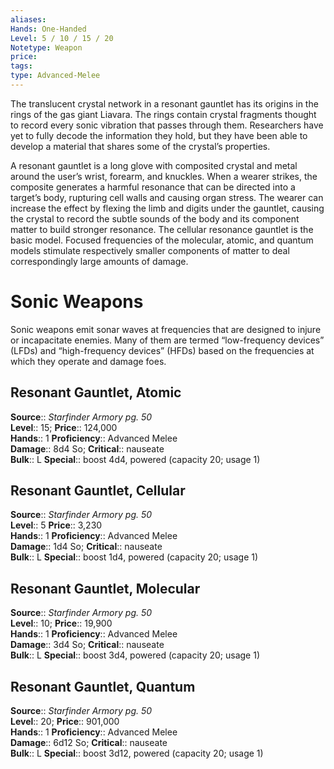 ```yaml
---
aliases: 
Hands: One-Handed
Level: 5 / 10 / 15 / 20
Notetype: Weapon
price: 
tags: 
type: Advanced-Melee
---
```

The translucent crystal network in a resonant gauntlet has its origins in the rings of the gas giant Liavara. The rings contain crystal fragments thought to record every sonic vibration that passes through them. Researchers have yet to fully decode the information they hold, but they have been able to develop a material that shares some of the crystal’s properties.

A resonant gauntlet is a long glove with composited crystal and metal around the user’s wrist, forearm, and knuckles. When a wearer strikes, the composite generates a harmful resonance that can be directed into a target’s body, rupturing cell walls and causing organ stress. The wearer can increase the effect by flexing the limb and digits under the gauntlet, causing the crystal to record the subtle sounds of the body and its component matter to build stronger resonance. The cellular resonance gauntlet is the basic model. Focused frequencies of the molecular, atomic, and quantum models stimulate respectively smaller components of matter to deal correspondingly large amounts of damage.

# Sonic Weapons

Sonic weapons emit sonar waves at frequencies that are designed to injure or incapacitate enemies. Many of them are termed “low-frequency devices” (LFDs) and “high-frequency devices” (HFDs) based on the frequencies at which they operate and damage foes.  

## Resonant Gauntlet, Atomic

**Source**:: _Starfinder Armory pg. 50_  
**Level**:: 15;
**Price**:: 124,000  
**Hands**:: 1
**Proficiency**:: Advanced Melee  
**Damage**:: 8d4 So;
**Critical**:: nauseate  
**Bulk**:: L
**Special**:: boost 4d4, powered (capacity 20; usage 1)

## Resonant Gauntlet, Cellular

**Source**:: _Starfinder Armory pg. 50_  
**Level**:: 5
**Price**:: 3,230  
**Hands**:: 1
**Proficiency**:: Advanced Melee  
**Damage**:: 1d4 So;
**Critical**:: nauseate  
**Bulk**:: L
**Special**:: boost 1d4, powered (capacity 20; usage 1)

## Resonant Gauntlet, Molecular

**Source**:: _Starfinder Armory pg. 50_  
**Level**:: 10;
**Price**:: 19,900  
**Hands**:: 1
**Proficiency**:: Advanced Melee  
**Damage**:: 3d4 So;
**Critical**:: nauseate  
**Bulk**:: L
**Special**:: boost 3d4, powered (capacity 20; usage 1)

## Resonant Gauntlet, Quantum

**Source**:: _Starfinder Armory pg. 50_  
**Level**:: 20;
**Price**:: 901,000  
**Hands**:: 1
**Proficiency**:: Advanced Melee  
**Damage**:: 6d12 So;
**Critical**:: nauseate  
**Bulk**:: L
**Special**:: boost 3d12, powered (capacity 20; usage 1)

